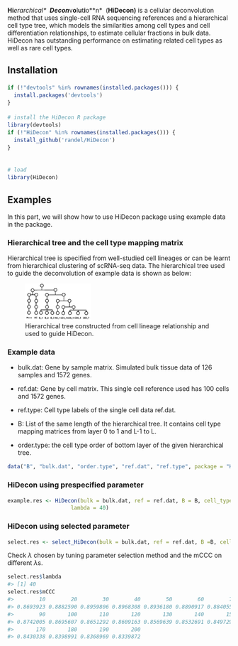 
**Hi***e**r**a**r**c**h**i**c**a**l*  **Decon***v**o**l**u**t**i**o**n*  (**HiDecon)**
is a cellular deconvolution method that uses single-cell RNA sequencing
references and a hierarchical cell type tree, which models the
similarities among cell types and cell differentiation relationships, to
estimate cellular fractions in bulk data. HiDecon has outstanding
performance on estimating related cell types as well as rare cell types.

## Installation

``` r
if (!"devtools" %in% rownames(installed.packages())) {
  install.packages('devtools')
}

# install the HiDecon R package
library(devtools)
if (!"HiDecon" %in% rownames(installed.packages())) {
  install_github('randel/HiDecon')
}


# load
library(HiDecon)
```

## Examples

In this part, we will show how to use HiDecon package using example data
in the package.

### Hierarchical tree and the cell type mapping matrix

Hierarchical tree is specified from well-studied cell lineages or can be
learnt from hierarchical clustering of scRNA-seq data. The hierarchical
tree used to guide the deconvolution of example data is shown as below:

<figure>
<img src="tree.png" style="width:35.0%" alt="Hierarchical tree constructed from cell lineage relationship and used to guide HiDecon." /><figcaption aria-hidden="true">Hierarchical tree constructed from cell lineage relationship and used to guide HiDecon.</figcaption>
</figure>

### Example data

-   bulk.dat: Gene by sample matrix. Simulated bulk tissue data of 126
    samples and 1572 genes.

-   ref.dat: Gene by cell matrix. This single cell reference used has
    100 cells and 1572 genes.

-   ref.type: Cell type labels of the single cell data ref.dat.

-   B: List of the same length of the hierarchical tree. It contains
    cell type mapping matrices from layer 0 to 1 and L-1 to L.

-   order.type: the cell type order of bottom layer of the given
    hierarchical tree.

``` r
data("B", "bulk.dat", "order.type", "ref.dat", "ref.type", package = "HiDecon")
```

### HiDecon using prespecified parameter

``` r
example.res <- HiDecon(bulk = bulk.dat, ref = ref.dat, B = B, cell_type = ref.type, type_order = order.type,
                    lambda = 40)
```

### HiDecon using selected parameter

``` r
select.res <- select_HiDecon(bulk = bulk.dat, ref = ref.dat, B =B, cell_type = ref.type, type_order = order.type)
```

Check *λ* chosen by tuning parameter selection method and the mCCC on
different *λ*s.

``` r
select.res$lambda
#> [1] 40
select.res$mCCC
#>        10        20        30        40        50        60        70        80 
#> 0.8693923 0.8882590 0.8959806 0.8968308 0.8936180 0.8890917 0.8840554 0.8790285 
#>        90       100       110       120       130       140       150       160 
#> 0.8742005 0.8695607 0.8651292 0.8609163 0.8569639 0.8532691 0.8497291 0.8462979 
#>       170       180       190       200 
#> 0.8430338 0.8398991 0.8368969 0.8339872
```
